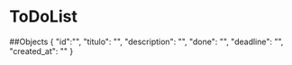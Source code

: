 # ToDoList

##Objects
{
    "id":"",
    "titulo": "",
    "description": "",
    "done": "",
    "deadline": "",
    "created_at": ""
}
